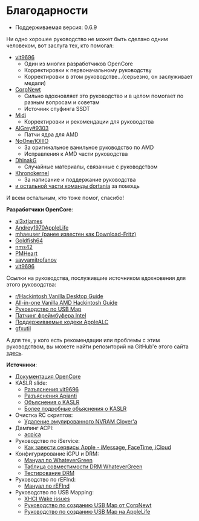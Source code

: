 # Благодарности

* Поддерживаемая версия: 0.6.9

Ни одно хорошее руководство не может быть сделано одним человеком, вот заслуга тех, кто помогал:

* [vit9696](https://github.com/vit9696)
  * Один из многих разработчиков OpenCore
  * Корректировки к первоначальному руководству
  * Корректировки в этом руководстве...(серьезно, он заслуживает медали)
* [CorpNewt](https://github.com/corpnewt)
  * Сильно вдохновляет это руководство и в целом помогает по разным вопросам и советам
  * Источник спуфинга SSDT
* [Midi](https://github.com/midi1996)
  * Корректировки и рекомендации для руководства
* [AlGrey#9303](https://amd-osx.com/forum/memberlist.php?mode=viewprofile&u=10918&sid=e0feb8a14a97be482d2fd68dbc268f97)
  * Патчи ядра для AMD
* [NoOne/IOIIIO](https://github.com/IOIIIO)
  * За оригинальное ванильное руководство по AMD
  * Исправления к AMD части руководства
* [DhinakG](https://github.com/dhinakg)
  * Случайные материалы, связанные с руководством
* [Khronokernel](https://github.com/khronokernel)
  * За написание и поддержание руководства
* [и остальной части команды dortania](https://github.com/dortania) за помощь
  
И всем остальным, кто тоже помог, спасибо!

**Разработчики OpenCore**:

* [al3xtjames](https://github.com/al3xtjames)
* [Andrey1970AppleLife](https://github.com/Andrey1970AppleLife)
* [mhaeuser (ранее известен как Download-Fritz)](https://github.com/mhaeuser)
* [Goldfish64](https://github.com/Goldfish64)
* [nms42](https://github.com/nms42)
* [PMHeart](https://github.com/PMHeart)
* [savvamitrofanov](https://github.com/savvamitrofanov)
* [vit9696](https://github.com/vit9696)

Ссылки на руководства, послужившие источником вдохновения для этого руководства:

* [r/Hackintosh Vanilla Desktop Guide](https://hackintosh.gitbook.io/-r-hackintosh-vanilla-desktop-guide/)
* [All-in-one Vanilla AMD Hackintosh Guide](https://github.com/doesprintfwork/All-in-one-Vanilla-AMD-Hackintosh-Guide)
* [Руководство по USB Map](https://dortania.github.io/OpenCore-Post-Install/usb/)
* [Патчинг фреймбуфера Intel](https://github.com/acidanthera/WhateverGreen/blob/master/Manual/FAQ.IntelHD.en.md)
* [Поддерживаемые кодеки AppleALC](https://github.com/acidanthera/AppleALC/wiki/Supported-codecs)
* [gfxutil](https://github.com/acidanthera/gfxutil/releases)

А для тех, у кого есть рекомендации или проблемы с этим руководством, вы можете найти репозиторий на GitHub'е этого сайта [здесь](https://github.com/dortania/OpenCore-Install-Guide).

**Источники**:

* [Документация OpenCore](https://github.com/acidanthera/OpenCorePkg/tree/master/Docs)
* KASLR slide:
  * [Разъяснения vit9696](https://www.insanelymac.com/forum/topic/331381-aptiomemoryfix/?do=findComment&comment=2564269)
  * [Разъяснения Apianti](https://www.reddit.com/r/hackintosh/comments/cfjyla/i_unleashed_a_plague_upon_you_guys_and_i_am_sorry/)
  * [Объяснения о KASLR](https://lwn.net/Articles/569635/)
  * [Более подробные объяснения о KASLR](https://www.blackhat.com/docs/us-16/materials/us-16-Jang-Breaking-Kernel-Address-Space-Layout-Randomization-KASLR-With-Intel-TSX.pdf)
* Очистка RC скриптов:
  * [Удаление эмулированного NVRAM Clover'а](https://www.tonymacx86.com/resources/clover-emulated-nvram-uninstaller.368/)
* Дампинг ACPI:
  * [acpica](https://github.com/acpica/acpica/tree/master/source/tools/acpidump)
* Руководство по iService:
  * [Как завести сервисы Apple - iMessage, FaceTime, iCloud](https://applelife.ru/threads/nastrojka-app-store-imessage-facetime-i-icloud.40790/page-219#post-727913)
* Конфигурирование iGPU и DRM:
  * [Мануал по WhateverGreen](https://github.com/acidanthera/WhateverGreen/blob/master/Manual/FAQ.IntelHD.en.md)
  * [Таблица совместимости DRM WhateverGreen](https://github.com/acidanthera/WhateverGreen/blob/master/Manual/FAQ.Chart.md)
  * [Тестирование DRM](https://applelife.ru/threads/proigryvanie-zaschischjonnogo-kontenta-na-raznom-oborudovanii.1349123/page-67#post-846582)
* Руководство по rEFInd:
  * [Мануал по rEFInd](https://www.rodsbooks.com/refind/index.html)
* Руководство по USB Mapping:
  * [XHCI Wake issues](https://osy.gitbook.io/hac-mini-guide/details/usb-fix)
  * [Руководство по созданию USB Map от CorpNewt](https://dortania.github.io/OpenCore-Post-Install/usb/)
  * [Руководство по созданию USB Map на AppleLife](https://applelife.ru/threads/nastrojka-usb-v-10-11-10-15.627190/)
